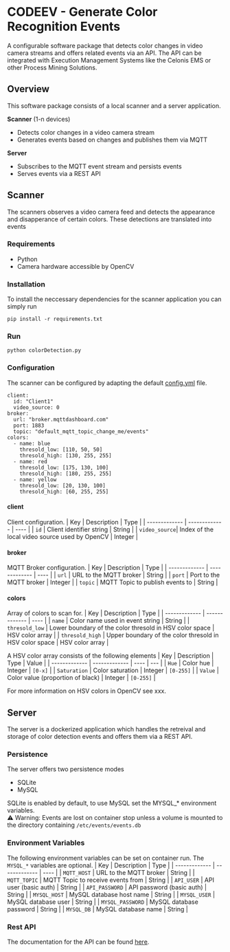 # CODEEV - Generate Color Recognition Events 
A configurable software package that detects color changes in video camera streams and offers related events via an API. The API can be integrated with Execution Management Systems like the Celonis EMS or other Process Mining Solutions.

## Overview
This software package consists of a local scanner and a server application.

**Scanner** (1-n devices)
- Detects color changes in a video camera stream
- Generates events based on changes and publishes them via MQTT

**Server**
- Subscribes to the MQTT event stream and persists events
- Serves events via a REST API

## Scanner
The scanners observes a video camera feed and detects the appearance and disapperance of certain colors. These detections are translated into events
### Requirements
- Python
- Camera hardware accessible by OpenCV

### Installation
To install the neccessary dependencies for the scanner application you can simply run

`pip install -r requirements.txt`

### Run
`python colorDetection.py`

### Configuration
The scanner can be configured by adapting the default [config.yml](client/config.yml) file.
```
client:
  id: "Client1"
  video_source: 0
broker:
  url: "broker.mqttdashboard.com"
  port: 1883
  topic: "default_mqtt_topic_change_me/events"
colors:
  - name: blue
    thresold_low: [110, 50, 50]
    thresold_high: [130, 255, 255]
  - name: red
    thresold_low: [175, 130, 100]
    thresold_high: [180, 255, 255]
  - name: yellow
    thresold_low: [20, 130, 100]
    thresold_high: [60, 255, 255]
```

#### client
Client configuration.
| Key           | Description         | Type |
| ------------- | ------------- | ---- |
| `id`          | Client identifier string   | String |
| `video_source`| Index of the local video source used by OpenCV  | Integer |

#### broker
MQTT Broker configuration.
| Key           | Description         | Type |
| ------------- | ------------- | ---- |
| `url`         | URL to the MQTT broker   | String |
| `port`        | Port to the MQTT broker  | Integer |
| `topic`       | MQTT Topic to publish events to  | String |
#### colors
Array of colors to scan for.
| Key               | Description         | Type |
| -------------     | ------------- | ---- |
| `name`            | Color name used in event string   | String |
| `thresold_low`    | Lower boundary of the color thresold in HSV color space | HSV color array |
| `thresold_high`   | Upper boundary of the color thresold in HSV color space | HSV color array |

A HSV color array consists of the following elements
| Key           | Description         | Type | Value |
| ------------- | ------------- | ---- | --- |
| `Hue`         | Color hue    | Integer | `[0-x]` |
| `Saturation`  | Color saturation   | Integer | `[0-255]` |
| `Value`       | Color value (proportion of black)  | Integer | `[0-255]` |

For more information on HSV colors in OpenCV see xxx.

## Server
The server is a dockerized application which handles the retreival and storage of color detection events and offers them via a REST API.

### Persistence
The server offers two persistence modes
- SQLite
- MySQL

SQLite is enabled by default, to use MySQL set the MYSQL_* environment variables.</br>
:warning: Warning: Events are lost on container stop unless a volume is mounted to the directory containing `/etc/events/events.db`
### Environment Variables
The following environment variables can be set on container run. The `MYSQL_*` variables are optional.
| Key               | Description         | Type |
| -------------     | -------------       | ---- |
| `MQTT_HOST`       | URL to the MQTT broker   | String |
| `MQTT_TOPIC`      | MQTT Topic to receive events from | String |
| `API_USER`        | API user (basic auth) | String |
| `API_PASSWORD`    | API password (basic auth) | String |
| `MYSQL_HOST`      | MySQL database host name | String |
| `MYSQL_USER`      | MySQL database user | String |
| `MYSQL_PASSWORD`  | MySQL database password | String |
| `MYSQL_DB`        | MySQL database name | String |


### Rest API
The documentation for the API can be found [here](LINK).

